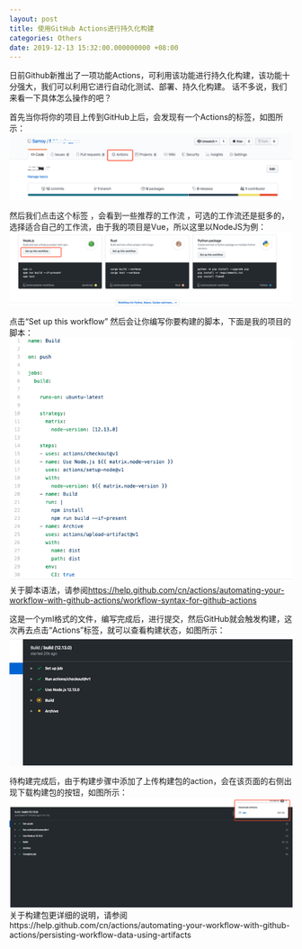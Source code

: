 ```yaml
---
layout: post
title: 使用GitHub Actions进行持久化构建
categories: Others
date: 2019-12-13 15:32:00.000000000 +08:00
---
```


日前Github新推出了一项功能Actions，可利用该功能进行持久化构建，该功能十分强大，我们可以利用它进行自动化测试、部署、持久化构建。
话不多说，我们来看一下具体怎么操作的吧？


首先当你将你的项目上传到GitHub上后，会发现有一个Actions的标签，如图所示：
![github actions](../assets/images/DB39C288-9A75-434F-9C13-0912CE603473.png)

然后我们点击这个标签 ，会看到一些推荐的工作流 ，可选的工作流还是挺多的，选择适合自己的工作流，由于我的项目是Vue，所以这里以NodeJS为例：
![nodejs workflow](../assets/images/689D200D-9E83-4678-834F-02930659CA22.png)

点击“Set up this workflow”
然后会让你编写你要构建的脚本，下面是我的项目的脚本：
![project script](../assets/images/39BC446F-8298-4468-A699-89FCC0F1AC03.png)
关于脚本语法，请参阅<https://help.github.com/cn/actions/automating-your-workflow-with-github-actions/workflow-syntax-for-github-actions>

这是一个yml格式的文件，编写完成后，进行提交，然后GitHub就会触发构建，这次再去点击“Actions”标签，就可以查看构建状态，如图所示：
![github actions](../assets/images/F8503543535517294F8DEE5C3CEA9106.jpg)

待构建完成后，由于构建步骤中添加了上传构建包的action，会在该页面的右侧出现下载构建包的按钮，如图所示：
![github actions](../assets/images/08743D4E-F8B0-4484-9E0D-F0DD09D73595.png)
关于构建包更详细的说明，请参阅https://help.github.com/cn/actions/automating-your-workflow-with-github-actions/persisting-workflow-data-using-artifacts
